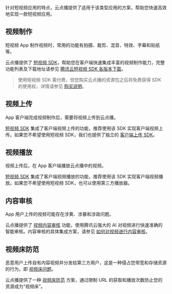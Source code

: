 针对短视频应用的特点，云点播提供了适用于该类型应用的方案，帮助您快速高效地实现一款短视频应用。

## 视频制作

短视频 App 制作视频时，常用的功能有拍摄、裁剪、混音、特效、字幕和贴纸等。

云点播提供了 [短视频 SDK](https://cloud.tencent.com/document/product/584/9366)，帮助您在客户端快速集成丰富的视频制作能力，完整功能列表及下载地址请参见 [腾讯云短视频 SDK 各版本下载](https://cloud.tencent.com/document/product/584/9366#.E8.85.BE.E8.AE.AF.E4.BA.91.E7.9F.AD.E8.A7.86.E9.A2.91sdk.E5.90.84.E7.89.88.E6.9C.AC.E4.B8.8B.E8.BD.BD)。
>使用短视频 SDK 需付费，但您购买云点播的资源包之后将免费获得 SDK 的使用权，详情请参见 [购买说明](https://cloud.tencent.com/document/product/584/9368#.E8.B4.AD.E4.B9.B0.E8.AF.B4.E6.98.8E)。

## 视频上传

App 客户端完成视频制作后，需要将视频上传到云点播。

[短视频 SDK](https://cloud.tencent.com/document/product/584/9366) 集成了客户端视频上传的功能，推荐使用该 SDK 实现客户端视频上传。如果您不希望使用短视频 SDK，我们也提供了独立的 [客户端上传 SDK](https://intl.cloud.tencent.com/document/product/266/33921)。

## 视频播放

视频上传后，在 App 客户端播放云点播中的视频。

[短视频 SDK](https://cloud.tencent.com/document/product/584/9366) 集成了客户端视频播放的功能，推荐使用该 SDK 实现客户端视频播放。如果您不希望使用短视频 SDK，也可以使用第三方播放器。

## 内容审核

App 用户上传的视频可能存在涉黄、涉暴和涉政问题。

云点播提供了 [视频内容审核](https://intl.cloud.tencent.com/document/product/266/33944) 功能，使用腾讯云强大的 AI 对视频进行快速准确的智能审核。内容审核的具体集成方案，请参见 [如何对视频进行内容审核](https://intl.cloud.tencent.com/document/product/266/33905)。

## 视频床防范

恶意用户上传自有内容视频并分发给第三方用户，这是一种侵占您带宽和存储资源的行为，即 [视频床问题](https://intl.cloud.tencent.com/document/product/266/33906#causes-of-malicious-video-hosting)。

云点播提供了一种 [视频床防范](https://intl.cloud.tencent.com/document/product/266/33906#malicious-video-hosting-prevention) 方案，通过限制 URL 的获取和播放次数防止您的资源成为“视频床”。
